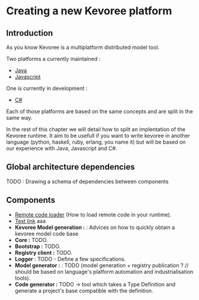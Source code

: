 # Creating a new Kevoree platform
## Introduction
As you know Kevoree is a multiplatform distributed model tool.

Two platforms a currently maintained :
 * [Java](https://github.com/dukeboard/kevoree)
 * [Javascript](https://github.com/kevoree/kevoree-js)

One is currently in development :
 * [C#](https://github.com/kevoree/kevoree-dotnet)

Each of those platforms are based on the same concepts and are split in the same way.

In the rest of this chapter we will detail how to split an implentation of the Kevoree runtime. It aim to be usefull if you want to write kevoree in another language (python, haskell, ruby, erlang, you name it) but will be based on our experience with Java, Javascript and C#.

## Global architecture dependencies
TODO : Drawing a schema of dependencies between components

## Components
 * [Remote code loader](remote_code_loader.md) (How to load remote code in your runtime).
 * [Test link](remote_code_loader.md) aaa
 * **Kevoree Model generation :** : Advices on how to quickly obtain a kevoree model code base
 * **Core :** TODO.
 * **Bootstrap :** TODO.
 * **Registry client :** TODO.
 * **Logger** : TODO - Define a few specifications.
 * **Model generator :** : TODO (model generation + registry publication ? // should be based on language's platform automation and industrialisation tools).
 * **Code generator :** TODO -> tool which takes a Type Definition and generate a project's base compatible with the definition.
